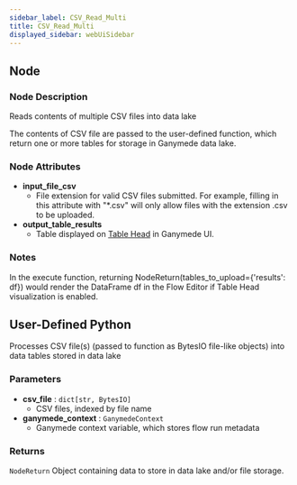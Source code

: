 ```yaml
---
sidebar_label: CSV_Read_Multi
title: CSV_Read_Multi
displayed_sidebar: webUiSidebar
---
```


## Node

### Node Description

Reads contents of multiple CSV files into data lake

The contents of CSV file are passed to the user-defined function, which
return one or more tables for storage in Ganymede data lake.

### Node Attributes

- **input_file_csv**
  - File extension for valid CSV files submitted.  For example, filling in this attribute with "*.csv" will only allow files with the extension .csv to be uploaded.
- **output_table_results**
  - Table displayed on [Table Head](https://docs.ganymede.bio/app/intro/Concepts#table-head) in Ganymede UI.

### Notes

In the execute function, returning NodeReturn(tables_to_upload=\{'results': df\}) would render the DataFrame df in the Flow Editor if Table Head visualization is enabled.

## User-Defined Python

Processes CSV file(s) (passed to function as BytesIO file-like objects) into data tables
stored in data lake

### Parameters

- **csv_file** : `dict[str, BytesIO]`
    - CSV files, indexed by file name
- **ganymede_context** : `GanymedeContext`
    - Ganymede context variable, which stores flow run metadata

### Returns

`NodeReturn`
  Object containing data to store in data lake and/or file storage.